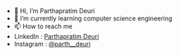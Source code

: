 - 👋 Hi, I’m Parthapratim Deuri 
- 🌱 I’m currently learning computer science engineering
- 📫 How to reach me
- LinkedIn : <a href="https://www.linkedin.com/in/parthapratim-deuri-9b1350269"> Parthapratim Deuri</a>
- Instagram : <a href="https://instagram.com/parth__deuri">@parth__deuri</a>
<!---
Partha-deuri/Partha-deuri is a ✨ special ✨ repository because its `README.md` (this file) appears on your GitHub profile.
You can click the Preview link to take a look at your changes.
--->
